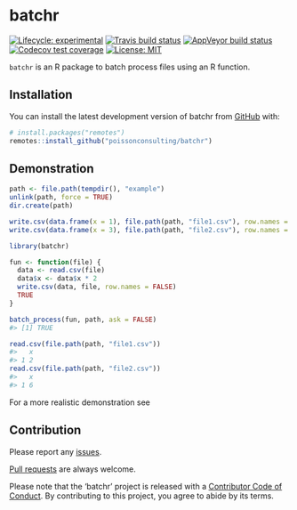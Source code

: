 
<!-- README.md is generated from README.Rmd. Please edit that file -->

# batchr

<!-- badges: start -->

[![Lifecycle:
experimental](https://img.shields.io/badge/lifecycle-experimental-orange.svg)](https://www.tidyverse.org/lifecycle/#experimental)
[![Travis build
status](https://travis-ci.com/poissonconsulting/batchr.svg?branch=master)](https://travis-ci.com/poissonconsulting/batchr)
[![AppVeyor build
status](https://ci.appveyor.com/api/projects/status/github/poissonconsulting/batchr?branch=master&svg=true)](https://ci.appveyor.com/project/poissonconsulting/batchr)
[![Codecov test
coverage](https://codecov.io/gh/poissonconsulting/batchr/branch/master/graph/badge.svg)](https://codecov.io/gh/poissonconsulting/batchr?branch=master)
[![License:
MIT](https://img.shields.io/badge/License-MIT-green.svg)](https://opensource.org/licenses/MIT)
<!-- badges: end -->

`batchr` is an R package to batch process files using an R function.

## Installation

You can install the latest development version of batchr from
[GitHub](https://github.com/poissonconsulting/batchr) with:

``` r
# install.packages("remotes")
remotes::install_github("poissonconsulting/batchr")
```

## Demonstration

``` r
path <- file.path(tempdir(), "example")
unlink(path, force = TRUE)
dir.create(path)

write.csv(data.frame(x = 1), file.path(path, "file1.csv"), row.names = FALSE)
write.csv(data.frame(x = 3), file.path(path, "file2.csv"), row.names = FALSE)
```

``` r
library(batchr)

fun <- function(file) {
  data <- read.csv(file)
  data$x <- data$x * 2
  write.csv(data, file, row.names = FALSE)
  TRUE
}

batch_process(fun, path, ask = FALSE)
#> [1] TRUE
```

``` r
read.csv(file.path(path, "file1.csv"))
#>   x
#> 1 2
read.csv(file.path(path, "file2.csv"))
#>   x
#> 1 6
```

For a more realistic demonstration see

## Contribution

Please report any
[issues](https://github.com/poissonconsulting/batchr/issues).

[Pull requests](https://github.com/poissonconsulting/batchr/pulls) are
always welcome.

Please note that the ‘batchr’ project is released with a [Contributor
Code of
Conduct](https://poissonconsulting.github.io/batchr/CODE_OF_CONDUCT.html).
By contributing to this project, you agree to abide by its terms.
